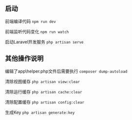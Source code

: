 ## 启动
前端编译代码 ```npm run dev```

前端监听代码变化 ```npm run watch```

启动Laravel开发服务
```php artisan serve```


## 其他操作说明
编辑了app\helper.php文件后需要执行
```composer dump-autoload```

清除视图缓存 
```php artisan view:clear```

清除运行缓存
```php artisan cache:clear```

清除配置缓存
```php artisan config:clear```

生成Key
```php artisan generate:key```